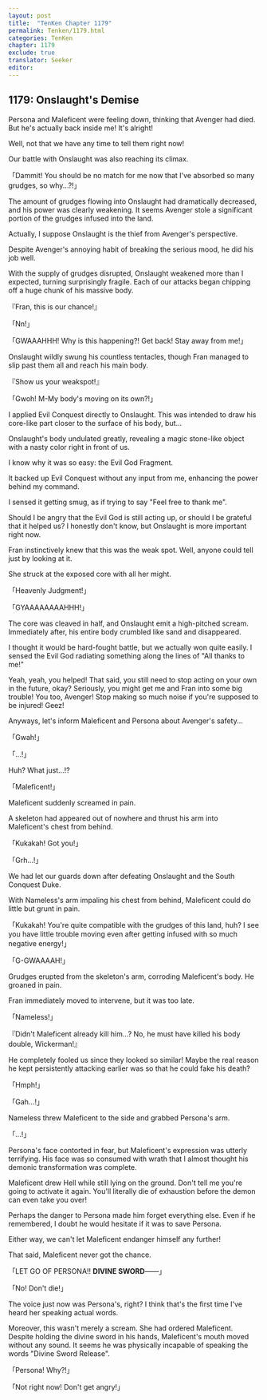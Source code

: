 ```yaml
---
layout: post
title:  "TenKen Chapter 1179"
permalink: Tenken/1179.html
categories: TenKen
chapter: 1179
exclude: true
translator: Seeker
editor: 
---
```

<h2>1179: Onslaught's Demise</h2>

Persona and Maleficent were feeling down, thinking that Avenger had died. But he's actually back inside me! It's alright!

Well, not that we have any time to tell them right now!

Our battle with Onslaught was also reaching its climax.

「Dammit! You should be no match for me now that I've absorbed so many grudges, so why...?!」

The amount of grudges flowing into Onslaught had dramatically decreased, and his power was clearly weakening. It seems Avenger stole a significant portion of the grudges infused into the land.

Actually, I suppose Onslaught is the thief from Avenger's perspective.

Despite Avenger's annoying habit of breaking the serious mood, he did his job well.

With the supply of grudges disrupted, Onslaught weakened more than I expected, turning surprisingly fragile. Each of our attacks began chipping off a huge chunk of his massive body.

『Fran, this is our chance!』

「Nn!」

「GWAAAHHH! Why is this happening?! Get back! Stay away from me!」

Onslaught wildly swung his countless tentacles, though Fran managed to slip past them all and reach his main body.

『Show us your weakspot!』

「Gwoh! M-My body's moving on its own?!」

I applied Evil Conquest directly to Onslaught. This was intended to draw his core-like part closer to the surface of his body, but...

Onslaught's body undulated greatly, revealing a magic stone-like object with a nasty color right in front of us.

I know why it was so easy: the Evil God Fragment.

It backed up Evil Conquest without any input from me, enhancing the power behind my command.

I sensed it getting smug, as if trying to say "Feel free to thank me".

Should I be angry that the Evil God is still acting up, or should I be grateful that it helped us? I honestly don't know, but Onslaught is more important right now.

Fran instinctively knew that this was the weak spot. Well, anyone could tell just by looking at it.

She struck at the exposed core with all her might.

「Heavenly Judgment!」

「GYAAAAAAAAHHH!」

The core was cleaved in half, and Onslaught emit a high-pitched scream. Immediately after, his entire body crumbled like sand and disappeared.

I thought it would be hard-fought battle, but we actually won quite easily. I sensed the Evil God radiating something along the lines of "All thanks to me!"

Yeah, yeah, you helped! That said, you still need to stop acting on your own in the future, okay? Seriously, you might get me and Fran into some big trouble! You too, Avenger! Stop making so much noise if you're supposed to be injured! Geez!

Anyways, let's inform Maleficent and Persona about Avenger's safety...

「Gwah!」

「...!」

Huh? What just...!?

「Maleficent!」

Maleficent suddenly screamed in pain.

A skeleton had appeared out of nowhere and thrust his arm into Maleficent's chest from behind.

「Kukakah! Got you!」

「Grh...!」

We had let our guards down after defeating Onslaught and the South Conquest Duke.

With Nameless's arm impaling his chest from behind, Maleficent could do little but grunt in pain.

「Kukakah! You're quite compatible with the grudges of this land, huh? I see you have little trouble moving even after getting infused with so much negative energy!」

「G-GWAAAAH!」

Grudges erupted from the skeleton's arm, corroding Maleficent's body. He groaned in pain.

Fran immediately moved to intervene, but it was too late.

「Nameless!」

『Didn't Maleficent already kill him...? No, he must have killed his body double, Wickerman!』

He completely fooled us since they looked so similar! Maybe the real reason he kept persistently attacking earlier was so that he could fake his death?

「Hmph!」

「Gah...!」

Nameless threw Maleficent to the side and grabbed Persona's arm.

「...!」

Persona's face contorted in fear, but Maleficent's expression was utterly terrifying. His face was so consumed with wrath that I almost thought his demonic transformation was complete.

Maleficent drew Hell while still lying on the ground. Don't tell me you're going to activate it again. You'll literally die of exhaustion before the demon can even take you over!

Perhaps the danger to Persona made him forget everything else. Even if he remembered, I doubt he would hesitate if it was to save Persona.

Either way, we can't let Maleficent endanger himself any further!

That said, Maleficent never got the chance.

「LET GO OF PERSONA!! **DIVINE SWORD**――」

「No! Don't die!」

The voice just now was Persona's, right? I think that's the first time I've heard her speaking actual words.

Moreover, this wasn't merely a scream. She had ordered Maleficent. Despite holding the divine sword in his hands, Maleficent's mouth moved without any sound. It seems he was physically incapable of speaking the words "Divine Sword Release".

「Persona! Why?!」

「Not right now! Don't get angry!」
